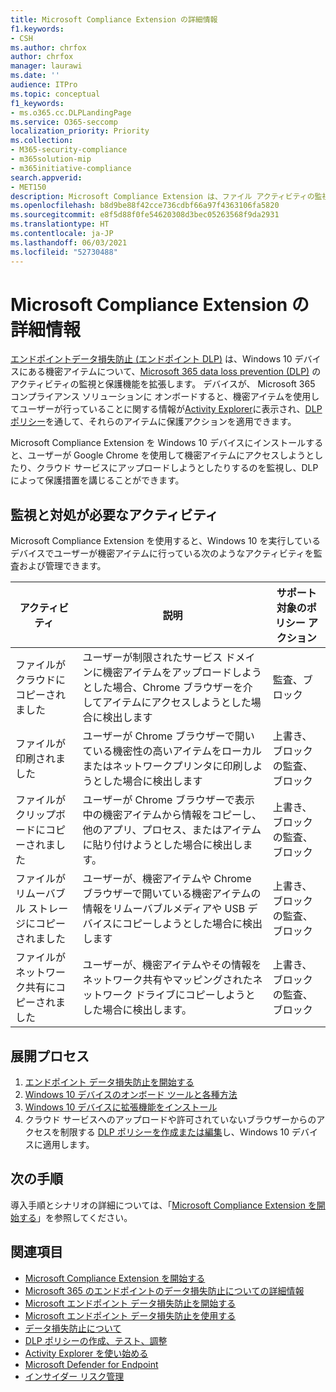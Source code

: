 ```yaml
---
title: Microsoft Compliance Extension の詳細情報
f1.keywords:
- CSH
ms.author: chrfox
author: chrfox
manager: laurawi
ms.date: ''
audience: ITPro
ms.topic: conceptual
f1_keywords:
- ms.o365.cc.DLPLandingPage
ms.service: O365-seccomp
localization_priority: Priority
ms.collection:
- M365-security-compliance
- m365solution-mip
- m365initiative-compliance
search.appverid:
- MET150
description: Microsoft Compliance Extension は、ファイル アクティビティの監視と制御、および保護措置を Google Chrome ブラウザーに拡張します。
ms.openlocfilehash: b8d9be88f42cce736cdbf66a97f4363106fa5820
ms.sourcegitcommit: e8f5d88f0fe54620308d3bec05263568f9da2931
ms.translationtype: HT
ms.contentlocale: ja-JP
ms.lasthandoff: 06/03/2021
ms.locfileid: "52730488"
---
```

# <a name="learn-about-the-microsoft-compliance-extension"></a>Microsoft Compliance Extension の詳細情報

[エンドポイントデータ損失防止 (エンドポイント DLP)](endpoint-dlp-learn-about.md) は、Windows 10 デバイスにある機密アイテムについて、[Microsoft 365 data loss prevention (DLP)](dlp-learn-about-dlp.md) のアクティビティの監視と保護機能を拡張します。 デバイスが、 Microsoft 365 コンプライアンス ソリューションに オンボードすると、機密アイテムを使用してユーザーが行っていることに関する情報が[Activity Explorer](data-classification-activity-explorer.md)に表示され、[DLPポリシー](create-test-tune-dlp-policy.md)を通して、それらのアイテムに保護アクションを適用できます。

Microsoft Compliance Extension を Windows 10 デバイスにインストールすると、ユーザーが Google Chrome を使用して機密アイテムにアクセスしようとしたり、クラウド サービスにアップロードしようとしたりするのを監視し、DLP によって保護措置を講じることができます。  

## <a name="activities-you-can-monitor-and-take-action-on"></a>監視と対処が必要なアクティビティ

Microsoft Compliance Extension を使用すると、Windows 10 を実行しているデバイスでユーザーが機密アイテムに行っている次のようなアクティビティを監査および管理できます。

アクティビティ |説明  | サポート対象のポリシー アクション|
|---------|---------|---------|
|ファイルがクラウドにコピーされました  | ユーザーが制限されたサービス ドメインに機密アイテムをアップロードしようとした場合、Chrome ブラウザーを介してアイテムにアクセスしようとした場合に検出します |監査、ブロック|
|ファイルが印刷されました  |ユーザーが Chrome ブラウザーで開いている機密性の高いアイテムをローカルまたはネットワークプリンタに印刷しようとした場合に検出します |上書き、ブロックの監査、ブロック|
|ファイルがクリップボードにコピーされました |ユーザーが Chrome ブラウザーで表示中の機密アイテムから情報をコピーし、他のアプリ、プロセス、またはアイテムに貼り付けようとした場合に検出します。 |上書き、ブロックの監査、ブロック|
|ファイルがリムーバブル ストレージにコピーされました    | ユーザーが、機密アイテムや Chrome ブラウザーで開いている機密アイテムの情報をリムーバブルメディアや USB デバイスにコピーしようとした場合に検出します |上書き、ブロックの監査、ブロック|
|ファイルがネットワーク共有にコピーされました  |ユーザーが、機密アイテムやその情報をネットワーク共有やマッピングされたネットワーク ドライブにコピーしようとした場合に検出します。|上書き、ブロックの監査、ブロック |

## <a name="deployment-process"></a>展開プロセス
1. [エンドポイント データ損失防止を開始する](endpoint-dlp-getting-started.md)
2. [Windows 10 デバイスのオンボード ツールと各種方法](dlp-configure-endpoints.md)
3. [Windows 10 デバイスに拡張機能をインストール](dlp-chrome-get-started.md)
4. クラウド サービスへのアップロードや許可されていないブラウザーからのアクセスを制限する [DLP ポリシーを作成または編集](create-test-tune-dlp-policy.md)し、Windows 10 デバイスに適用します。

## <a name="next-steps"></a>次の手順

導入手順とシナリオの詳細については、「[Microsoft Compliance Extension を開始する](dlp-chrome-get-started.md)」を参照してください。

## <a name="see-also"></a>関連項目

- [Microsoft Compliance Extension を開始する](dlp-chrome-get-started.md)
- [Microsoft 365 のエンドポイントのデータ損失防止についての詳細情報](endpoint-dlp-learn-about.md)
- [Microsoft エンドポイント データ損失防止を開始する](endpoint-dlp-getting-started.md)
- [Microsoft エンドポイント データ損失防止を使用する](endpoint-dlp-using.md)
- [データ損失防止について](dlp-learn-about-dlp.md)
- [DLP ポリシーの作成、テスト、調整](create-test-tune-dlp-policy.md)
- [Activity Explorer を使い始める](data-classification-activity-explorer.md)
- [Microsoft Defender for Endpoint](https://docs.microsoft.com/windows/security/threat-protection/)
- [インサイダー リスク管理](insider-risk-management.md)
